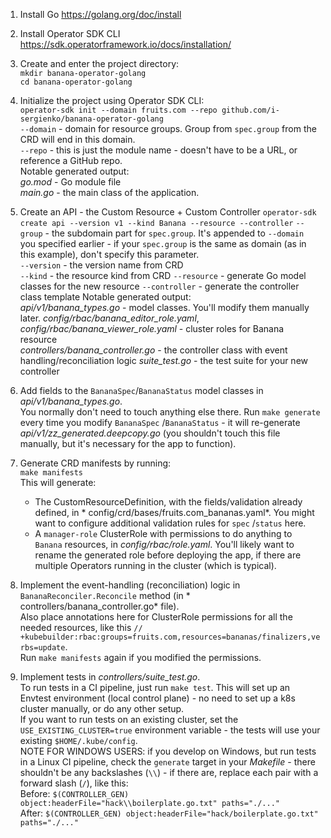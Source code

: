1) Install Go https://golang.org/doc/install
2) Install Operator SDK CLI https://sdk.operatorframework.io/docs/installation/

3) Create and enter the project directory:  
   `mkdir banana-operator-golang`  
   `cd banana-operator-golang`

4) Initialize the project using Operator SDK CLI:  
   `operator-sdk init --domain fruits.com --repo github.com/i-sergienko/banana-operator-golang`  
   `--domain` - domain for resource groups. Group from `spec.group` from the CRD will end in this domain.  
   `--repo` - this is just the module name - doesn't have to be a URL, or reference a GitHub repo.  
   Notable generated output:  
   *go.mod* - Go module file  
   *main.go* - the main class of the application.


5) Create an API - the Custom Resource + Custom Controller
   `operator-sdk create api --version v1 --kind Banana --resource --controller`
   `--group` - the subdomain part for `spec.group`. It's appended to `--domain` you specified earlier - if
   your `spec.group` is the same as domain (as in this example), don't specify this parameter.  
   `--version` - the version name from CRD  
   `--kind` - the resource kind from CRD
   `--resource` - generate Go model classes for the new resource
   `--controller` - generate the controller class template Notable generated output:  
   *api/v1/banana_types.go* - model classes. You'll modify them manually later.
   *config/rbac/banana_editor_role.yaml*, *config/rbac/banana_viewer_role.yaml* - cluster roles for Banana resource  
   *controllers/banana_controller.go* - the controller class with event handling/reconciliation logic
   *suite_test.go* - the test suite for your new controller


6) Add fields to the `BananaSpec`/`BananaStatus` model classes in *api/v1/banana_types.go*.  
   You normally don't need to touch anything else there. Run `make generate` every time you modify `BananaSpec`
   /`BananaStatus` - it will re-generate *api/v1/zz_generated.deepcopy.go* (you shouldn't touch this file manually, but
   it's necessary for the app to function).


7) Generate CRD manifests by running:  
   `make manifests`  
   This will generate:
    * The CustomResourceDefinition, with the fields/validation already defined, in *
      config/crd/bases/fruits.com_bananas.yaml*. You might want to configure additional validation rules for `spec`
      /`status` here.
    * A `manager-role` ClusterRole with permissions to do anything to `Banana` resources, in *config/rbac/role.yaml*.
      You'll likely want to rename the generated role before deploying the app, if there are multiple Operators running
      in the cluster (which is typical).

8) Implement the event-handling (reconciliation) logic in `BananaReconciler.Reconcile` method (in *
   controllers/banana_controller.go* file).  
   Also place annotations here for ClusterRole permissions for all the needed resources, like
   this `// +kubebuilder:rbac:groups=fruits.com,resources=bananas/finalizers,verbs=update`.  
   Run `make manifests` again if you modified the permissions.

9) Implement tests in *controllers/suite_test.go*.  
   To run tests in a CI pipeline, just run `make test`. This will set up an Envtest environment (local control plane) -
   no need to set up a k8s cluster manually, or do any other setup.  
   If you want to run tests on an existing cluster, set the `USE_EXISTING_CLUSTER=true` environment variable - the tests
   will use your existing `$HOME/.kube/config`.  
   NOTE FOR WINDOWS USERS: if you develop on Windows, but run tests in a Linux CI pipeline, check the `generate` target
   in your *Makefile* - there shouldn't be any backslashes (`\\`) - if there are, replace each pair with a forward
   slash (`/`), like this:  
   Before: `$(CONTROLLER_GEN) object:headerFile="hack\\boilerplate.go.txt" paths="./..."`  
   After: `$(CONTROLLER_GEN) object:headerFile="hack/boilerplate.go.txt" paths="./..."`